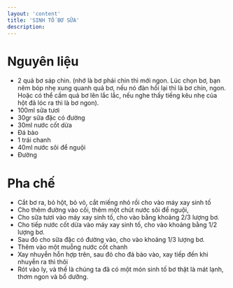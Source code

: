 ```yaml
---
layout: 'content'
title: 'SINH TỐ BƠ SỮA'
description: 
---
```


# Nguyên liệu

- 2 quả bơ sáp chin. (nhớ là bơ phải chin thì mới ngon. Lúc chọn bơ, bạn nêm bóp nhẹ xung quanh quả bơ, nếu nó đàn hồi lại thì là bơ chin, ngon. Hoặc có thể cầm quả bơ lên lắc lắc, nếu nghe thấy tiếng kêu nhẹ của hột đã lóc ra thì là bơ ngon).
- 100ml sữa tươi
- 30gr sữa đặc có đường
- 30ml nước cốt dừa
- Đá bào
- 1 trái chanh
- 40ml nước sôi để nguội
- Đường

# Pha chế

- Cắt bơ ra, bỏ hột, bỏ vỏ, cắt miếng nhỏ rồi cho vào máy xay sinh tố
- Cho thêm đường vào cối, thêm một chút nước sôi để nguội,
- Cho sữa tươi vào máy xay sinh tố, cho vào bằng khoảng 2/3 lượng bơ.
- Cho tiếp nước cốt dừa vào máy xay sinh tố, cho vào khoảng bằng 1/2 lượng bơ.
- Sau đó cho sữa đặc có đường vào, cho vào khoảng 1/3 lượng bơ.
- Thêm vào một muỗng nước cốt chanh
- Xay nhuyễn hỗn hợp trên, sau đó cho đá bào vào, xay tiếp đến khi nhuyễn ra thì thôi
- Rót vào ly, và thế là chúng ta đã có một món sinh tố bơ thật là mát lạnh, thơm ngon và bổ dưỡng.
